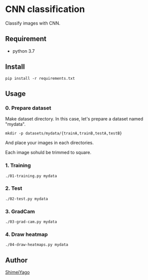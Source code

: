 # CNN classification

Classify images with CNN.

## Requirement

- python 3.7

## Install

`pip install -r requirements.txt`

## Usage

### 0. Prepare dataset

Make dataset directory. In this case, let's prepare a dataset named "mydata".

`mkdir -p datasets/mydata/{trainA,trainB,testA,testB}`

And place your images in each directories.

Each image sohuld be trimmed to square.

### 1. Training

`./01-training.py mydata`

### 2. Test

`./02-test.py mydata`

### 3. GradCam

`./03-grad-cam.py mydata`

### 4. Draw heatmap

`./04-draw-heatmaps.py mydata`

## Author

[ShimeiYago](https://github.com/ShimeiYago)
